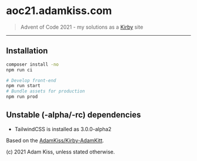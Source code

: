 # aoc21.adamkiss.com

> Advent of Code 2021 - my solutions as a [Kirby](https://getkirby.com) site

---

## Installation

``` bash
composer install -no
npm run ci

# Develop front-end
npm run start
# Bundle assets for production
npm run prod
```

## Unstable (-alpha/-rc) dependencies

- TailwindCSS is installed as 3.0.0-alpha2

Based on the [AdamKiss/Kirby-AdamKitt](https://github.com/adamkiss/kirby-adamkitt).

(c) 2021 Adam Kiss, unless stated otherwise.
